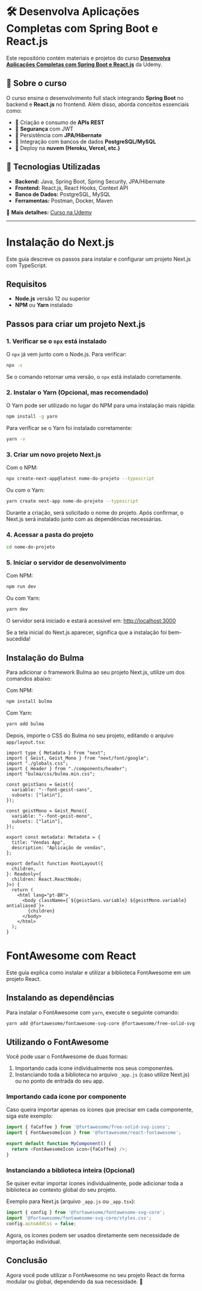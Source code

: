 # 🛠️ Desenvolva Aplicações Completas com Spring Boot e React.js  

Este repositório contém materiais e projetos do curso **[Desenvolva Aplicações Completas com Spring Boot e React.js](https://www.udemy.com/course/desenvolva-aplicacoes-completas-com-spring-boot-e-react-js/)** da Udemy.  

## 📌 Sobre o curso  
O curso ensina o desenvolvimento full stack integrando **Spring Boot** no backend e **React.js** no frontend. Além disso, aborda conceitos essenciais como:  

- 🔹 Criação e consumo de **APIs REST**  
- 🔹 **Segurança** com JWT  
- 🔹 Persistência com **JPA/Hibernate**  
- 🔹 Integração com bancos de dados **PostgreSQL/MySQL**  
- 🔹 Deploy na **nuvem (Heroku, Vercel, etc.)**  

## 🚀 Tecnologias Utilizadas  
- **Backend:** Java, Spring Boot, Spring Security, JPA/Hibernate  
- **Frontend:** React.js, React Hooks, Context API  
- **Banco de Dados:** PostgreSQL, MySQL  
- **Ferramentas:** Postman, Docker, Maven  


📌 **Mais detalhes:** [Curso na Udemy](https://www.udemy.com/course/desenvolva-aplicacoes-completas-com-spring-boot-e-react-js/)

---


# Instalação do Next.js

Este guia descreve os passos para instalar e configurar um projeto Next.js com TypeScript.

## Requisitos
- **Node.js** versão 12 ou superior
- **NPM** ou **Yarn** instalado

## Passos para criar um projeto Next.js

### 1. Verificar se o `npx` está instalado
O `npx` já vem junto com o Node.js. Para verificar:
```sh
npx -v
```
Se o comando retornar uma versão, o `npx` está instalado corretamente.

### 2. Instalar o Yarn (Opcional, mas recomendado)
O Yarn pode ser utilizado no lugar do NPM para uma instalação mais rápida:
```sh
npm install -g yarn
```
Para verificar se o Yarn foi instalado corretamente:
```sh
yarn -v
```

### 3. Criar um novo projeto Next.js
Com o NPM:
```sh
npx create-next-app@latest nome-do-projeto --typescript
```
Ou com o Yarn:
```sh
yarn create next-app nome-do-projeto --typescript
```

Durante a criação, será solicitado o nome do projeto. Após confirmar, o Next.js será instalado junto com as dependências necessárias.

### 4. Acessar a pasta do projeto
```sh
cd nome-do-projeto
```

### 5. Iniciar o servidor de desenvolvimento
Com NPM:
```sh
npm run dev
```
Ou com Yarn:
```sh
yarn dev
```

O servidor será iniciado e estará acessível em: [http://localhost:3000](http://localhost:3000)

Se a tela inicial do Next.js aparecer, significa que a instalação foi bem-sucedida!

## Instalação do Bulma
Para adicionar o framework Bulma ao seu projeto Next.js, utilize um dos comandos abaixo:

Com NPM:
```sh
npm install bulma
```

Com Yarn:
```sh
yarn add bulma
```

Depois, importe o CSS do Bulma no seu projeto, editando o arquivo `app/layout.tsx`:

```tsx
import type { Metadata } from "next";
import { Geist, Geist_Mono } from "next/font/google";
import "./globals.css";
import { Header } from "./components/header";
import "bulma/css/bulma.min.css";

const geistSans = Geist({
  variable: "--font-geist-sans",
  subsets: ["latin"],
});

const geistMono = Geist_Mono({
  variable: "--font-geist-mono",
  subsets: ["latin"],
});

export const metadata: Metadata = {
  title: "Vendas App",
  description: "Aplicação de vendas",
};

export default function RootLayout({
  children,
}: Readonly<{
  children: React.ReactNode;
}>) {
  return (
    <html lang="pt-BR">
      <body className={`${geistSans.variable} ${geistMono.variable} antialiased`}>
        {children}
      </body>
    </html>
  );
}

```

# FontAwesome com React

Este guia explica como instalar e utilizar a biblioteca FontAwesome em um projeto React.

## Instalando as dependências

Para instalar o FontAwesome com `yarn`, execute o seguinte comando:

```bash
yarn add @fortawesome/fontawesome-svg-core @fortawesome/free-solid-svg-icons @fortawesome/free-brands-svg-icons @fortawesome/react-fontawesome
```

## Utilizando o FontAwesome

Você pode usar o FontAwesome de duas formas:
1. Importando cada ícone individualmente nos seus componentes.
2. Instanciando toda a biblioteca no arquivo `_app.js` (caso utilize Next.js) ou no ponto de entrada do seu app.

### Importando cada ícone por componente

Caso queira importar apenas os ícones que precisar em cada componente, siga este exemplo:

```javascript
import { faCoffee } from '@fortawesome/free-solid-svg-icons';
import { FontAwesomeIcon } from '@fortawesome/react-fontawesome';

export default function MyComponent() {
  return <FontAwesomeIcon icon={faCoffee} />;
}
```

### Instanciando a biblioteca inteira (Opcional)

Se quiser evitar importar ícones individualmente, pode adicionar toda a biblioteca ao contexto global do seu projeto.

Exemplo para Next.js (arquivo `_app.js` ou `_app.tsx`):

```javascript
import { config } from '@fortawesome/fontawesome-svg-core';
import '@fortawesome/fontawesome-svg-core/styles.css';
config.autoAddCss = false;
```

Agora, os ícones podem ser usados diretamente sem necessidade de importação individual.

## Conclusão

Agora você pode utilizar o FontAwesome no seu projeto React de forma modular ou global, dependendo da sua necessidade. 🚀



